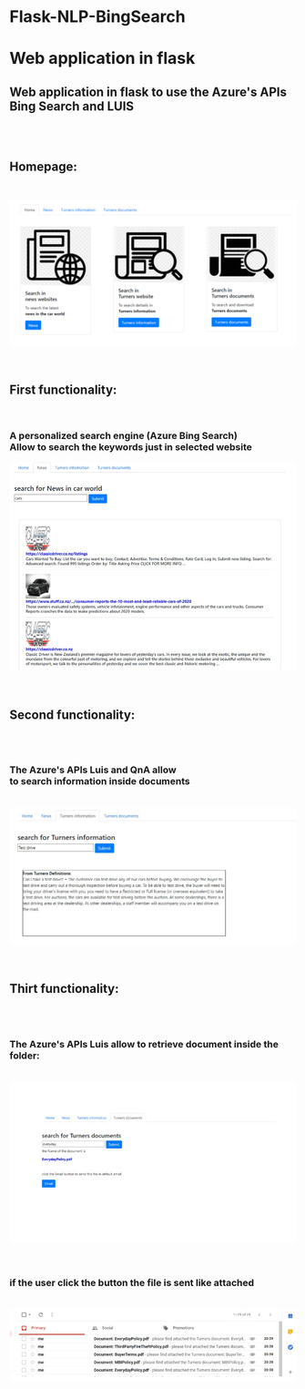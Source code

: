 # Flask-NLP-BingSearch
<h1>Web application in flask</h1>
<h2>Web application in flask to use the Azure's APIs Bing Search and LUIS</h2>
<br><br>
<h2>Homepage:</h2><br>

![Homepage1](ReadmeImages/Homepage.png)

<br>
<h2>First functionality:</h2><br>
<h3>A personalized search engine (Azure Bing Search)<br>
Allow to search the keywords just in selected website<br></h3>

![Search2](ReadmeImages/Search1.jpg)<br>
<br><br>

<h2>Second functionality:</h2><br><br>
<h3>The Azure's APIs Luis and QnA allow <br>
to search information inside documents<br><br></h3>

![Search5](ReadmeImages/Luis2.jpg)

<br>
<h2>Thirt functionality:</h2><br><br>
<h3>The Azure's APIs Luis allow to retrieve document inside the folder:<br><br></h3>

![Search4](ReadmeImages/Luis3.jpg)<br><br>
<br>

<h3>if the user click the button the file is sent like attached<br><br></h3>

![Search5](ReadmeImages/mail.jpg)
